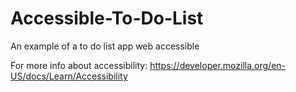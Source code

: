 # Accessible-To-Do-List
An example of a to do list app web accessible

For more info about accessibility: https://developer.mozilla.org/en-US/docs/Learn/Accessibility
